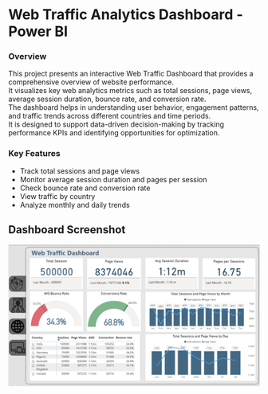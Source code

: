 # **Web Traffic Analytics Dashboard - Power BI**

### **Overview**
This project presents an interactive Web Traffic Dashboard that provides a comprehensive overview of website performance.  
It visualizes key web analytics metrics such as total sessions, page views, average session duration, bounce rate, and conversion rate.  
The dashboard helps in understanding user behavior, engagement patterns, and traffic trends across different countries and time periods.  
It is designed to support data-driven decision-making by tracking performance KPIs and identifying opportunities for optimization.  

### **Key Features**
- Track total sessions and page views  
- Monitor average session duration and pages per session  
- Check bounce rate and conversion rate  
- View traffic by country  
- Analyze monthly and daily trends  

## **Dashboard Screenshot**
![Web Traffic Performance](screenShots/webAnalysis1.png)

